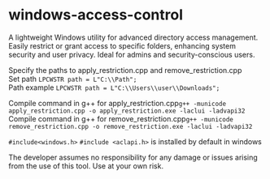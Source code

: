 # windows-access-control
A lightweight Windows utility for advanced directory access management. Easily restrict or grant access to specific folders, enhancing system security and user privacy. Ideal for admins and security-conscious users.

Specify the paths to apply_restriction.cpp and remove_restriction.cpp  
Set path `LPCWSTR path = L"C:\\Path";`  
Path example `LPCWSTR path = L"C:\\Users\\user\\Downloads";`  

 Compile command in g++ for apply_restriction.cpp`g++ -municode apply_restriction.cpp -o apply_restriction.exe -laclui -ladvapi32`  
 Compile command in g++ for remove_restriction.cpp`g++ -municode remove_restriction.cpp -o remove_restriction.exe -laclui -ladvapi32`

`#include<windows.h>`
`#include <aclapi.h>` is installed by default in windows


The developer assumes no responsibility for any damage or issues arising from the use of this tool. Use at your own risk.
